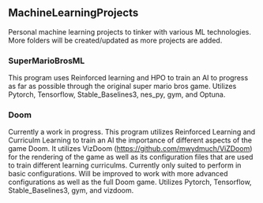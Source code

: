 ## MachineLearningProjects
Personal machine learning projects to tinker with various ML technologies. More folders will be created/updated as more projects are added.

### SuperMarioBrosML
This program uses Reinforced learning and HPO to train an AI to progress as far as possible through the original super mario bros game. Utilizes Pytorch, Tensorflow, Stable_Baselines3, nes_py, gym, and Optuna. 

### Doom
Currently a work in progress. This program utilizes Reinforced Learning and Curriculm Learning to train an AI the importance of different aspects of the game Doom. It utilizes VizDoom (https://github.com/mwydmuch/ViZDoom) for the rendering of the game as well as its configuration files that are used to train different learning curriculms. Currently only suited to perform in basic configurations. Will be improved to work with more advanced configurations as well as the full Doom game. Utilizes Pytorch, Tensorflow, Stable_Baselines3, gym, and vizdoom.
